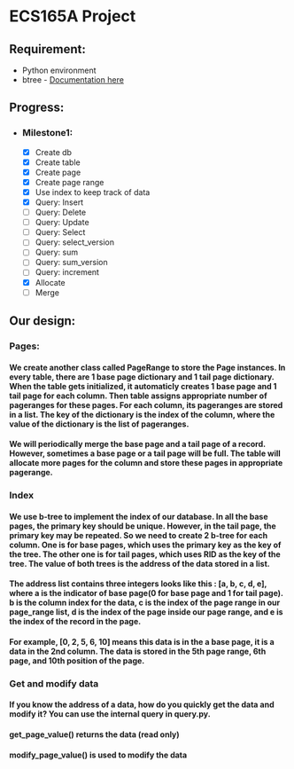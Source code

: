 # ECS165A Project

## Requirement:
* Python environment
* btree - [Documentation here](https://pypi.org/project/BTrees/#files)


## Progress:

* ### Milestone1:
    - [x] Create db 
    - [x] Create table
    - [x] Create page
    - [x] Create page range
    - [x] Use index to keep track of data
    - [x] Query: Insert
    - [ ] Query: Delete
    - [ ] Query: Update
    - [ ] Query: Select
    - [ ] Query: select_version
    - [ ] Query: sum
    - [ ] Query: sum_version
    - [ ] Query: increment
    - [x] Allocate
    - [ ] Merge

## Our design:
### Pages:
 #### We create another class called PageRange to store the Page instances. In every table, there are 1 base page dictionary and 1 tail page dictionary. When the table gets initialized, it automaticly creates 1 base page and 1 tail page for each column. Then table assigns appropriate number of pageranges for these pages. For each column, its pageranges are stored in a list. The key of the dictionary is the index of the column, where the value of the dictionary is the list of pageranges.
 

#### We will periodically merge the base page and a tail page of a record. However, sometimes a base page or a tail page will be full. The table will allocate more pages for the column and store these pages in appropriate pagerange.

### Index
#### We use b-tree to implement the index of our database. In all the base pages, the primary key should be unique. However, in the tail page, the primary key may be repeated. So we need to create 2 b-tree for each column. One is for base pages, which uses the primary key as the key of the tree. The other one is for tail pages, which uses RID as the key of the tree. The value of both trees is the address of the data stored in a list. 

#### The address list contains three integers looks like this : [a, b, c, d, e], where a is the indicator of base page(0 for base page and 1 for tail page). b is the column index for the data, c is the index of the page range in our page_range list, d is the index of the page inside our page range, and e is the index of the record in the page.

#### For example, [0, 2, 5, 6, 10] means this data is in the a base page, it is a data in the 2nd column. The data is stored in the 5th page range, 6th page, and 10th position of the page.

### Get and modify data

#### If you know the address of a data, how do you quickly get the data and modify it? You can use the internal query in query.py. 

#### get_page_value() returns the data (read only)

#### modify_page_value() is used to modify the data
